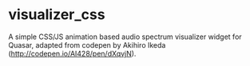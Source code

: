 # visualizer_css

A simple CSS/JS animation based audio spectrum visualizer widget for Quasar, adapted from codepen by Akihiro Ikeda (http://codepen.io/AI428/pen/dXqvjN).
